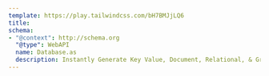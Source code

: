 ```yaml
---
template: https://play.tailwindcss.com/bH7BMJjLQ6
title: 
schema:
- "@context": http://schema.org
  "@type": WebAPI
  name: Database.as
  description: Instantly Generate Key Value, Document, Relational, & Graph Databases
---
```

